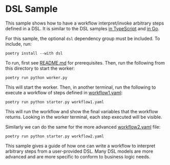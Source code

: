 # DSL Sample

This sample shows how to have a workflow interpret/invoke arbitrary steps defined in a DSL. It is similar to the DSL
samples [in TypeScript](https://github.com/temporalio/samples-typescript/tree/main/dsl-interpreter) and
[in Go](https://github.com/temporalio/samples-go/tree/main/dsl).

For this sample, the optional `dsl` dependency group must be included. To include, run:

    poetry install --with dsl

To run, first see [README.md](../README.md) for prerequisites. Then, run the following from this directory to start the
worker:

    poetry run python worker.py

This will start the worker. Then, in another terminal, run the following to execute a workflow of steps defined in
[workflow1.yaml](workflow1.yaml):

    poetry run python starter.py workflow1.yaml

This will run the workflow and show the final variables that the workflow returns. Looking in the worker terminal, each
step executed will be visible.

Similarly we can do the same for the more advanced [workflow2.yaml](workflow2.yaml) file:

    poetry run python starter.py workflow2.yaml

This sample gives a guide of how one can write a workflow to interpret arbitrary steps from a user-provided DSL. Many
DSL models are more advanced and are more specific to conform to business logic needs.